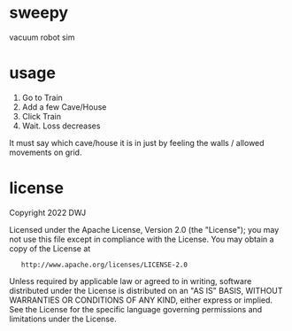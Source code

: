 # sweepy

vacuum robot sim

# usage

1. Go to Train
2. Add a few Cave/House
3. Click Train
4. Wait. Loss decreases

It must say which cave/house it is in just by feeling the walls / allowed movements on grid.

# license

Copyright 2022 DWJ

Licensed under the Apache License, Version 2.0 (the "License");
you may not use this file except in compliance with the License.
You may obtain a copy of the License at

       http://www.apache.org/licenses/LICENSE-2.0

Unless required by applicable law or agreed to in writing, software
distributed under the License is distributed on an "AS IS" BASIS,
WITHOUT WARRANTIES OR CONDITIONS OF ANY KIND, either express or implied.
See the License for the specific language governing permissions and
limitations under the License.
